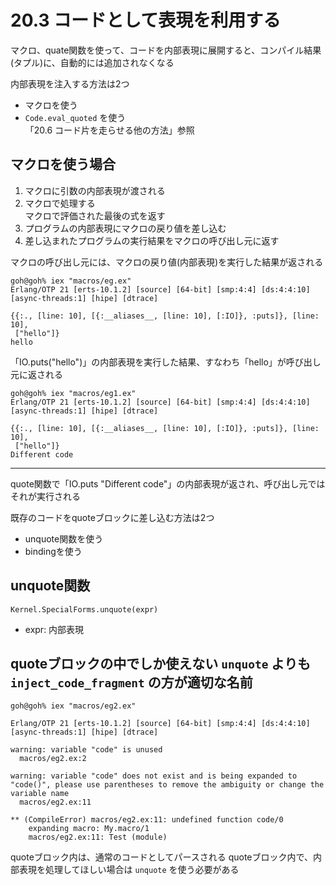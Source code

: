 # 20.3 コードとして表現を利用する

マクロ、quate関数を使って、コードを内部表現に展開すると、コンパイル結果(タプル)に、自動的には追加されなくなる

内部表現を注入する方法は2つ
- マクロを使う
- `Code.eval_quoted` を使う  
    「20.6 コード片を走らせる他の方法」参照

## マクロを使う場合

1. マクロに引数の内部表現が渡される
2. マクロで処理する  
    マクロで評価された最後の式を返す
3. プログラムの内部表現にマクロの戻り値を差し込む
4. 差し込まれたプログラムの実行結果をマクロの呼び出し元に返す

マクロの呼び出し元には、マクロの戻り値(内部表現)を実行した結果が返される

```
goh@goh% iex "macros/eg.ex"
Erlang/OTP 21 [erts-10.1.2] [source] [64-bit] [smp:4:4] [ds:4:4:10] [async-threads:1] [hipe] [dtrace]

{{:., [line: 10], [{:__aliases__, [line: 10], [:IO]}, :puts]}, [line: 10],
 ["hello"]}
hello
```

「IO.puts("hello")」の内部表現を実行した結果、すなわち「hello」が呼び出し元に返される

```
goh@goh% iex "macros/eg1.ex"
Erlang/OTP 21 [erts-10.1.2] [source] [64-bit] [smp:4:4] [ds:4:4:10] [async-threads:1] [hipe] [dtrace]

{{:., [line: 10], [{:__aliases__, [line: 10], [:IO]}, :puts]}, [line: 10],
 ["hello"]}
Different code
```

---

quote関数で「IO.puts "Different code"」の内部表現が返され、呼び出し元ではそれが実行される

既存のコードをquoteブロックに差し込む方法は2つ
- unquote関数を使う
- bindingを使う

## unquote関数

`Kernel.SpecialForms.unquote(expr)`
- expr: 内部表現

quoteブロックの中でしか使えない
`unquote` よりも `inject_code_fragment` の方が適切な名前
---

```
goh@goh% iex "macros/eg2.ex"

Erlang/OTP 21 [erts-10.1.2] [source] [64-bit] [smp:4:4] [ds:4:4:10] [async-threads:1] [hipe] [dtrace]

warning: variable "code" is unused
  macros/eg2.ex:2

warning: variable "code" does not exist and is being expanded to "code()", please use parentheses to remove the ambiguity or change the variable name
  macros/eg2.ex:11

** (CompileError) macros/eg2.ex:11: undefined function code/0
    expanding macro: My.macro/1
    macros/eg2.ex:11: Test (module)
```

quoteブロック内は、通常のコードとしてパースされる
quoteブロック内で、内部表現を処理してほしい場合は `unquote` を使う必要がある

